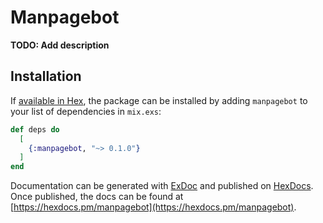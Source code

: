 # Manpagebot

**TODO: Add description**

## Installation

If [available in Hex](https://hex.pm/docs/publish), the package can be installed
by adding `manpagebot` to your list of dependencies in `mix.exs`:

```elixir
def deps do
  [
    {:manpagebot, "~> 0.1.0"}
  ]
end
```

Documentation can be generated with [ExDoc](https://github.com/elixir-lang/ex_doc)
and published on [HexDocs](https://hexdocs.pm). Once published, the docs can
be found at [https://hexdocs.pm/manpagebot](https://hexdocs.pm/manpagebot).

